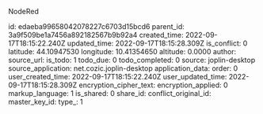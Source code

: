 NodeRed

id: edaeba99658042078227c6703d15bcd6
parent_id: 3a9f509be1a7456a892182567b9b92a4
created_time: 2022-09-17T18:15:22.240Z
updated_time: 2022-09-17T18:15:28.309Z
is_conflict: 0
latitude: 44.10947530
longitude: 10.41354650
altitude: 0.0000
author: 
source_url: 
is_todo: 1
todo_due: 0
todo_completed: 0
source: joplin-desktop
source_application: net.cozic.joplin-desktop
application_data: 
order: 0
user_created_time: 2022-09-17T18:15:22.240Z
user_updated_time: 2022-09-17T18:15:28.309Z
encryption_cipher_text: 
encryption_applied: 0
markup_language: 1
is_shared: 0
share_id: 
conflict_original_id: 
master_key_id: 
type_: 1